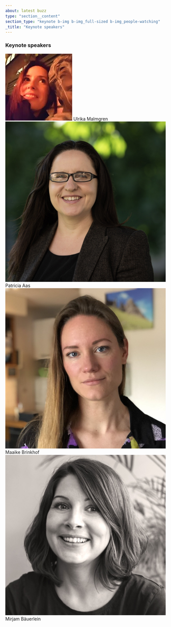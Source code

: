 ```yaml
---
about: latest buzz
type: "section__content"
section_type: "keynote b-img b-img_full-sized b-img_people-watching"
_title: "Keynote speakers"
---
```

<h3 class="b-section__title">Keynote speakers</h3>
<div class="b-keynote">
<div id="" class="b-keynote__speaker">
    <img class="b-keynote__img" src="/images/2020/people/ulrika-malmgren1.jpg">
    <span class="b-keynote__name">Ulrika Malmgren</span>
    <!-- <span class="b-keynote__name"><a href="/2020/speakers#ulrika-malmgren">Ulrika Malmgren</a></span> -->
</div>
<div id="" class="b-keynote__speaker">
    <img class="b-keynote__img" src="/images/2020/people/patricia-aas1.jpg">
    <span class="b-keynote__name">Patricia Aas</span>
    <!-- <span class="b-keynote__name"><a href="/2020/speakers/#patricia-aas">Patricia Aas</a></span> -->
</div>
<div id="" class="b-keynote__speaker">
    <img class="b-keynote__img" src="/images/2020/people/maaike-brinkhof1.jpg">
    <span class="b-keynote__name">Maaike Brinkhof</span>
    <!-- <span class="b-keynote__name"><a href="/2020/speakers#maaike-brinkhof">Maaike Brinkhof</a></span> -->
</div>
<div id="" class="b-keynote__speaker">
    <img class="b-keynote__img" src="/images/2020/people/mirjam-bauerlein1.jpg">
    <span class="b-keynote__name">Mirjam Bäuerlein</span>
    <!-- <span class="b-keynote__name"><a href="/2020/speakers#mirjam-bauerlein">Mirjam Bäuerlein</a></span> -->
</div>
</div>
